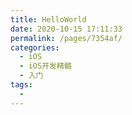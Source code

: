```yaml
---
title: HelloWorld
date: 2020-10-15 17:11:33
permalink: /pages/7354af/
categories:
  - iOS
  - iOS开发精髓
  - 入门
tags:
  -
---
```

